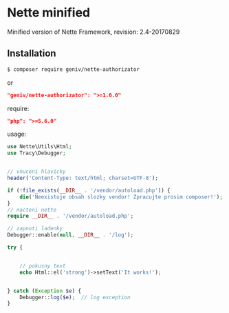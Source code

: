 Nette minified
==============
Minified version of Nette Framework, revision: 2.4-20170829

Installation
------------

```sh
$ composer require geniv/nette-authorizator
```
or
```json
"geniv/nette-authorizator": ">=1.0.0"
```

require:
```json
"php": ">=5.6.0"
```

usage:
```php
use Nette\Utils\Html;
use Tracy\Debugger;


// vnuceni hlavicky
header('Content-Type: text/html; charset=UTF-8');

if (!file_exists(__DIR__ . '/vendor/autoload.php')) {
    die('Neexistuje obsah slozky vendor! Zpracujte prosim composer!');
}
// nacteni nette
require __DIR__ . '/vendor/autoload.php';

// zapnuti ladenky
Debugger::enable(null, __DIR__ . '/log');

try {


    // pokusny text
    echo Html::el('strong')->setText('It works!');


} catch (Exception $e) {
    Debugger::log($e);  // log exception
}
```

